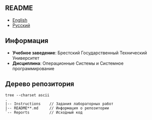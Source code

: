 ## README

- [English](README.md)
- [Русский](README-ru.md)

## Информация

- **Учебное заведение**: Брестский Государственный Технический Университет
- **Дисциплина**: Операционные Системы и Системное программирование

## Дерево репозитория

```
tree --charset ascii
.
|-- Instructions    // Задания лабораторных работ
|-- README**.md     // Информация о репозитории
`-- Reports         // Исходный код
```
